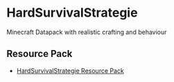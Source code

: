 # HardSurvivalStrategie
Minecraft Datapack with realistic crafting and behaviour

## Resource Pack ##
- [HardSurvivalStrategie Resource Pack](https://github.com/KanuX-14/HardSurvivalStrategie_ResourcePack.git)
